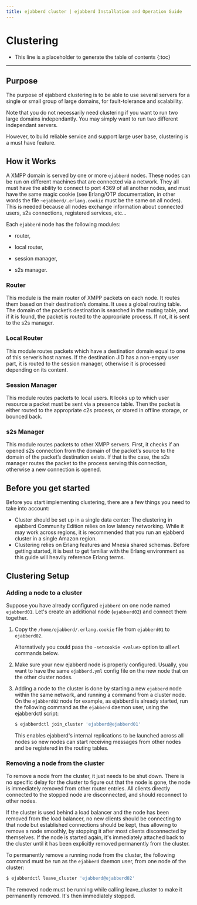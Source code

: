 ```yaml
---
title: ejabberd cluster | ejabberd Installation and Operation Guide
---
```


# Clustering

* This line is a placeholder to generate the table of contents
{:toc}
---

## Purpose

The purpose of ejabberd clustering is to be able to use several
servers for a single or small group of large domains, for
fault-tolerance and scalability.

Note that you do not necessarily need clustering if you want to run
two large domains independantly. You may simply want to run two
different independant servers.

However, to build reliable service and support large user base,
clustering is a must have feature.

## How it Works

A XMPP domain is served by one or more `ejabberd` nodes. These nodes can
be run on different machines that are connected via a network. They all
must have the ability to connect to port 4369 of all another nodes, and
must have the same magic cookie (see Erlang/OTP documentation, in other
words the file `~ejabberd/.erlang.cookie` must be the same on all
nodes). This is needed because all nodes exchange information about
connected users, s2s connections, registered services, etc…

Each `ejabberd` node has the following modules:

-   router,

-   local router,

-   session manager,

-   s2s manager.

### Router

This module is the main router of XMPP packets on each node. It routes
them based on their destination’s domains. It uses a global routing
table. The domain of the packet’s destination is searched in the routing
table, and if it is found, the packet is routed to the appropriate
process. If not, it is sent to the s2s manager.

### Local Router

This module routes packets which have a destination domain equal to one
of this server’s host names. If the destination JID has a non-empty user
part, it is routed to the session manager, otherwise it is processed
depending on its content.

### Session Manager

This module routes packets to local users. It looks up to which user
resource a packet must be sent via a presence table. Then the packet is
either routed to the appropriate c2s process, or stored in offline
storage, or bounced back.

### s2s Manager

This module routes packets to other XMPP servers. First, it checks if an
opened s2s connection from the domain of the packet’s source to the
domain of the packet’s destination exists. If that is the case, the s2s
manager routes the packet to the process serving this connection,
otherwise a new connection is opened.

## Before you get started

Before you start implementing clustering, there are a few things you
need to take into account:

- Cluster should be set up in a single data center: The clustering in
  ejabberd Community Edition relies on low latency networking. While it may
  work across regions, it is recommended that you run an ejabberd
  cluster in a single Amazon region.
- Clustering relies on Erlang features and Mnesia shared schemas. Before
  getting started, it is best to get familiar with the Erlang environment
  as this guide will heavily reference Erlang terms.

## Clustering Setup

### Adding a node to a cluster

Suppose you have already configured `ejabberd` on one node named
`ejabberd01`. Let's create an additional node (`ejabberd02`) and connect them
together.

1. Copy the `/home/ejabberd/.erlang.cookie` file from `ejabberd01` to
   `ejabberd02`.

   Alternatively you could pass the `-setcookie <value>`
   option to all `erl` commands below.

2. Make sure your new ejabberd node is properly configured. Usually,
   you want to have the same `ejabberd.yml` config file on the new node that on the
   other cluster nodes.

3.  Adding a node to the cluster is done by starting a new `ejabberd`
	node within the same network, and running a command from a cluster
	node. On the `ejabberd02` node for example, as ejabberd is already
	started, run the following command as the `ejabberd` daemon user,
	using the ejabberdctl script:

    ~~~ bash
	$ ejabberdctl join_cluster 'ejabberd@ejabberd01'
    ~~~

	This enables ejabberd's internal replications to be launched
	across all nodes so new nodes can start receiving messages from
	other nodes and be registered in the routing tables.

### Removing a node from the cluster

To remove a node from the cluster, it just needs to be shut down. There
is no specific delay for the cluster to figure out that the node is
gone, the node is immediately removed from other router entries. All
clients directly connected to the stopped node are disconnected, and
should reconnect to other nodes.

If the cluster is used behind a load balancer and the node has been
removed from the load balancer, no new clients should be connecting to
that node but established connections should be kept, thus allowing to
remove a node smoothly, by stopping it after most clients disconnected
by themselves. If the node is started again, it's immediately
attached back to the cluster until it has been explicitly removed
permanently from the cluster.

To permanently remove a running node from the cluster, the following
command must be run as the `ejabberd` daemon user, from one node of the
cluster:

~~~ bash
$ ejabberdctl leave_cluster 'ejabberd@ejabberd02'
~~~

The removed node must be running while calling leave_cluster to make
it permanently removed. It's then immediately stopped.
